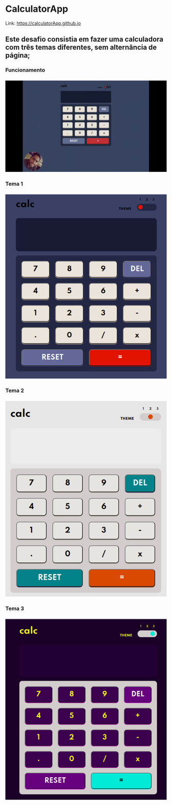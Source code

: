 # CalculatorApp

Link: https://calculatorApp.github.io

## Este desafio consistia em fazer uma calculadora com três temas diferentes, sem alternância de página;

### Funcionamento

<h3 align="center">
  <img alt="Calculadora tema 1" title="#calculatorApp" src="./assets/images/calculator-app.gif" />
</h3>

### Tema 1

<h3 align="center">
  <img alt="Calculadora tema 1" title="#calculatorApp" src="./assets/images/calculadora-tema1.png" />
</h3>

### Tema 2

<h3 align="center">
  <img alt="Calculadora tema 1" title="#calculatorApp" src="./assets/images/calculadora-tema2.png" />
</h3>

### Tema 3

<h3 align="center">
  <img alt="Calculadora tema 1" title="#calculatorApp" src="./assets/images/calculadora-tema3.png" />
</h3>
